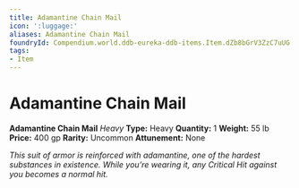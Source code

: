 ```yaml
---
title: Adamantine Chain Mail
icon: ':luggage:'
aliases: Adamantine Chain Mail
foundryId: Compendium.world.ddb-eureka-ddb-items.Item.dZb8bGrV3ZzC7uUG
tags:
- Item
---
```


# Adamantine Chain Mail

**Adamantine Chain Mail**
_Heavy_
**Type:** Heavy
**Quantity:** 1
**Weight:** 55 lb
**Price:** 400 gp
**Rarity:** Uncommon
**Attunement:** None

*This suit of armor is reinforced with adamantine, one of the hardest substances in existence. While you’re wearing it, any Critical Hit against you becomes a normal hit.*